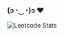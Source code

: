 ###  (ɔ◔‿◔)ɔ ♥

![Leetcode Stats](https://leetcard.jacoblin.cool/CC_CheeseCake?theme=unicorn)

<!--
**Blue-Cheesecake/Blue-Cheesecake** is a ✨ _special_ ✨ repository because its `README.md` (this file) appears on your GitHub profile.

Here are some ideas to get you started:

- 🔭 I’m currently working on ...
- 🌱 I’m currently learning ...
- 👯 I’m looking to collaborate on ...
- 🤔 I’m looking for help with ...
- 💬 Ask me about ...
- 📫 How to reach me: ...
- 😄 Pronouns: ...
- ⚡ Fun fact: ...
-->
